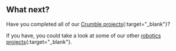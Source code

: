 ## What next?

Have you completed all of our [Crumble projects](https://projects.raspberrypi.org/en/projects?software%5B%5D=crumble){:target="_blank"}?

If you have, you could take a look at some of our other [robotics projects](https://projects.raspberrypi.org/en/projects/?interests[]=robotics){:target="_blank"}.